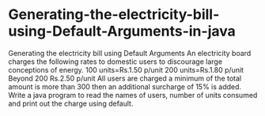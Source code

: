 # Generating-the-electricity-bill-using-Default-Arguments-in-java
Generating the electricity bill using Default Arguments An electricity board charges the following rates to domestic users to discourage large conceptions of energy. 100 units=Rs.1.50 p/unit 200 units=Rs.1.80 p/unit Beyond 200 Rs.2.50 p/unit All users are charged a minimum of the total amount is more than 300 then an additional surcharge of 15% is added. Write a java program to read the names of users, number of units consumed and print out the charge using default. 
